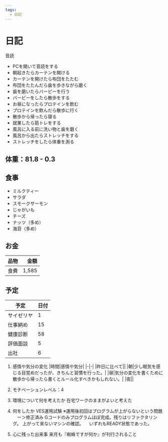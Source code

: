 ```yaml
---
tags:
  - 日記
---
```



# 日記

音読

* PCを開いて音読をする
* 朝起きたらカーテンを開ける
* カーテンを開けたら布団をたたむ
* 布団をたたんだら歯を歩きながら磨く
* 歯を磨いたらバーピーを行う
* バーピーをしたら散歩をする
* お昼になったらプロテインを飲む
* プロテインを飲んだら散歩に行く
* 散歩から帰ったら寝る
* 就業したら筋トレをする
* 風呂に入る前に洗い物と歯を磨く
* 風呂から出たらストレッチをする
* ストレッチをしたら体重を測る

## 体重：81.8 - 0.3

## 食事

* ミルクティー
* サラダ
* スモークサーモン
* じゃがいも
* チーズ
* ナッツ（多め）
* 海苔（多め）

## お金

|品物|金額|
| - | -: |
|食費|1,585|

## 予定

|予定|日付|
| - | - |
|サイゼリヤ|1|
|仕事納め|15|
|健康診断|58|
|評価面談|5|
|出社|6|

1. 感情や気分の変化
   |時間|感情や気分|
   |-|-|
   |昨日に比べて||
   |朝|少し眠気を感じる目覚めだったが、きちんと習慣を行った。|
   |昼|気分の変化を書くために散歩から帰ったら書くとルール化すべきかもしれない。|
   |夜||

2. モチベーションレベル：4

3. 環境について何を考えたか
   在宅ワークのままがよいと考えた

4. 何をしたか
   VES運用試験
   ※運用後初回はプログラムが上がらないという問題
   　ー＞修正済み
   Gコードのみプログラムほぼ完成。残りはリファクタリング。
   上がって来ないマシンの確認。
   　いずれもREADY状態であった。
5. 心に残った出来事
   来月も『蜘蛛ですが何か』が刊行されること

